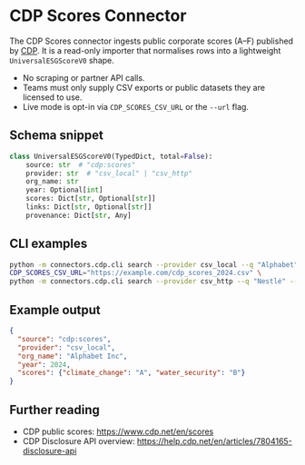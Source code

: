 # CDP Scores Connector

The CDP Scores connector ingests public corporate scores (A–F) published by
[CDP](https://www.cdp.net/). It is a read-only importer that normalises rows into
a lightweight `UniversalESGScoreV0` shape.

- No scraping or partner API calls.
- Teams must only supply CSV exports or public datasets they are licensed to use.
- Live mode is opt-in via `CDP_SCORES_CSV_URL` or the `--url` flag.

## Schema snippet

```python
class UniversalESGScoreV0(TypedDict, total=False):
    source: str  # "cdp:scores"
    provider: str  # "csv_local" | "csv_http"
    org_name: str
    year: Optional[int]
    scores: Dict[str, Optional[str]]
    links: Dict[str, Optional[str]]
    provenance: Dict[str, Any]
```

## CLI examples

```bash
python -m connectors.cdp.cli search --provider csv_local --q "Alphabet" --year 2024 --limit 3
CDP_SCORES_CSV_URL="https://example.com/cdp_scores_2024.csv" \
python -m connectors.cdp.cli search --provider csv_http --q "Nestlé" --year 2024 --limit 3
```

## Example output

```json
{
  "source": "cdp:scores",
  "provider": "csv_local",
  "org_name": "Alphabet Inc",
  "year": 2024,
  "scores": {"climate_change": "A", "water_security": "B"}
}
```

## Further reading

- CDP public scores: <https://www.cdp.net/en/scores>
- CDP Disclosure API overview: <https://help.cdp.net/en/articles/7804165-disclosure-api>
